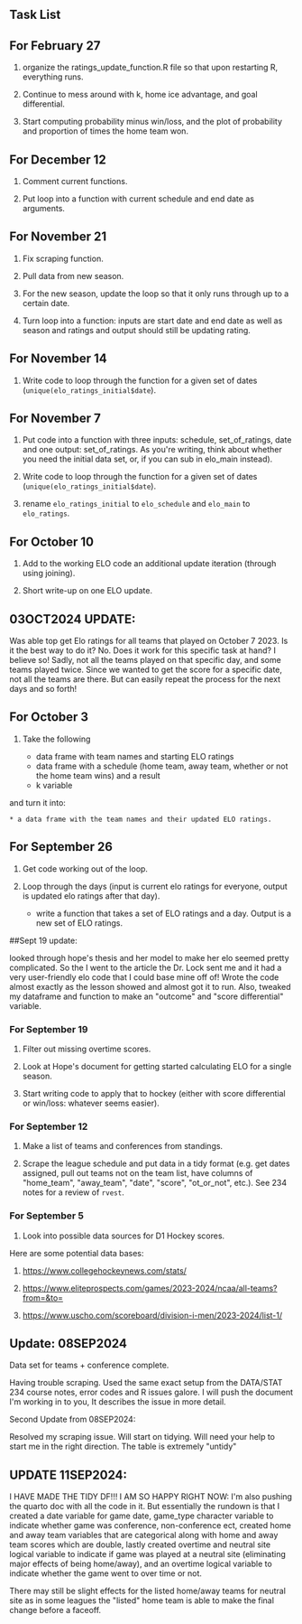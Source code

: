 ## Task List

## For February 27

1. organize the ratings_update_function.R file so that upon restarting R, everything runs.

2. Continue to mess around with k, home ice advantage, and goal differential.

3. Start computing probability minus win/loss, and the plot of probability and proportion of times the home team won.


## For December 12

1. Comment current functions.

2. Put loop into a function with current schedule and end date as arguments.

## For November 21

1. Fix scraping function.

2. Pull data from new season.

3. For the new season, update the loop so that it only runs through up to a certain date.

4. Turn loop into a function: inputs are start date and end date as well as season and ratings and output should still be updating rating.


## For November 14

1. Write code to loop through the function for a given set of dates (`unique(elo_ratings_initial$date`).

## For November 7

1. Put code into a function with three inputs: schedule, set_of_ratings, date and one output: set_of_ratings. As you're writing, think about whether you need the initial data set, or, if you can sub in elo_main instead).

2. Write code to loop through the function for a given set of dates (`unique(elo_ratings_initial$date`).

3. rename `elo_ratings_initial` to `elo_schedule` and `elo_main` to `elo_ratings`.

## For October 10

1. Add to the working ELO code an additional update iteration (through using joining).

2. Short write-up on one ELO update.

## 03OCT2024 UPDATE:

Was able top get Elo ratings for all teams that played on October 7 2023.
Is it the best way to do it? No.
Does it work for this specific task at hand? I believe so!
Sadly, not all the teams played on that specific day, and some teams played twice.
Since we wanted to get the score for a specific date, not all the teams are there.
But can easily repeat the process for the next days and so forth!

## For October 3

1. Take the following

    * data frame with team names and starting ELO ratings
    * data frame with a schedule (home team, away team, whether or not the home team wins) and a result
    * k variable

and turn it into:

    * a data frame with the team names and their updated ELO ratings.

## For September 26

1. Get code working out of the loop.

2. Loop through the days (input is current elo ratings for everyone, output is updated elo ratings after that day).

    * write a function that takes a set of ELO ratings and a day. Output is a new set of ELO ratings.

##Sept 19 update:

looked through hope's thesis and her model to make her elo seemed pretty complicated. So the I went to the article the Dr. Lock sent me and it had a very user-friendly elo code that I could base mine off of! Wrote the code almost exactly as the lesson showed and almost got it to run. Also, tweaked my dataframe and function to make an "outcome" and "score differential" variable.

### For September 19

1. Filter out missing overtime scores.

2. Look at Hope's document for getting started calculating ELO for a single season. 

3. Start writing code to apply that to hockey (either with score differential or win/loss: whatever seems easier).


### For September 12

1. Make a list of teams and conferences from standings.

2. Scrape the league schedule and put data in a tidy format (e.g. get dates assigned, pull out teams not on the team list, have columns of "home_team", "away_team", "date", "score", "ot_or_not", etc.). See 234 notes for a review of `rvest`.

### For September 5

1. Look into possible data sources for D1 Hockey scores.

Here are some potential data bases:

1) https://www.collegehockeynews.com/stats/

2) https://www.eliteprospects.com/games/2023-2024/ncaa/all-teams?from=&to=

3) https://www.uscho.com/scoreboard/division-i-men/2023-2024/list-1/




## Update: 08SEP2024

Data set for teams + conference complete.

Having trouble scraping. Used the same exact setup from the DATA/STAT 234 course notes, error codes and R issues galore. I will push the document I'm working in to you, It describes the issue in more detail.

Second Update from 08SEP2024:

Resolved my scraping issue. Will start on tidying. Will need your help to start me in the right direction. The table is extremely "untidy"


## UPDATE 11SEP2024:

I HAVE MADE THE TIDY DF!!! I AM SO HAPPY RIGHT NOW: I'm also pushing the quarto doc with all the code in it. But essentially the rundown is that I created a date variable for game date, game_type character variable to indicate whether game was conference, non-conference ect, created home and away team variables that are categorical along with home and away team scores which are double, lastly created overtime and neutral site logical variable to indicate if game was played at a neutral site (eliminating major effects of being home/away), and an overtime logical variable to indicate whether the game went to over time or not.

There may still be slight effects for the listed home/away teams for neutral site as in some leagues the "listed" home team is able to make the final change before a faceoff.